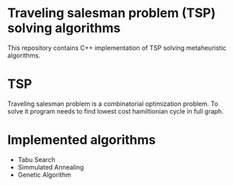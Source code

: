 
# Traveling salesman problem (TSP) solving algorithms
 
This repository contains C++ implementation of TSP solving metaheuristic algorithms. 

# TSP
Traveling salesman problem is a combinatorial optimization problem. To solve it program needs to find lowest cost hamiltionian cycle in full graph.

# Implemented algorithms

- Tabu Search
- Simmulated Annealing
- Genetic Algorithm
